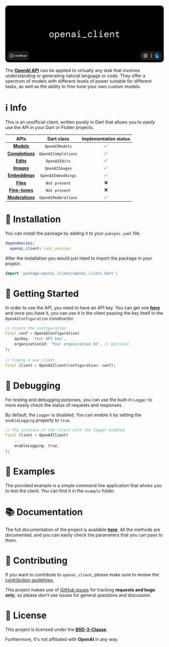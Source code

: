 ![alt Banner of the openai_client project](https://raw.githubusercontent.com/Azzeccagarbugli/openai_client/main/assets/banner.png)

The [**OpenAI API**](https://beta.openai.com/docs/introduction) can be applied to virtually any task that involves understanding or generating natural language or code. They offer a spectrum of models with different levels of power suitable for different tasks, as well as the ability to fine-tune your own custom models.

# ℹ️ Info

This is an unofficial client, written purely in Dart that allows you to _easily_ use the API in your Dart or Flutter projects.

|                                   APIs                                    |     Dart class      | Implementation status |
| :-----------------------------------------------------------------------: | :-----------------: | :-------------------: |
|      [**Models**](https://beta.openai.com/docs/api-reference/models)      |   `OpenAIModels`    |          ✅           |
| [**Completions**](https://beta.openai.com/docs/api-reference/completions) | `OpenAICompletions` |          ✅           |
|       [**Edits**](https://beta.openai.com/docs/api-reference/edits)       |    `OpenAIEdits`    |          ✅           |
|      [**Images**](https://beta.openai.com/docs/api-reference/models)      |   `OpenAIImages`    |          ✅           |
|  [**Embeddings**](https://beta.openai.com/docs/api-reference/embeddings)  | `OpenAIEmbeddings`  |          ✅           |
|       [**Files**](https://beta.openai.com/docs/api-reference/files)       |    `Not present`    |          ❌           |
|  [**Fine-tunes**](https://beta.openai.com/docs/api-reference/fine-tunes)  |    `Not present`    |          ❌           |
| [**Moderations**](https://beta.openai.com/docs/api-reference/moderations) | `OpenAIModerations` |          ✅           |

# 🧰 Installation

You can install the package by adding it to your `pubspec.yaml` file.

```yaml
dependencies:
  openai_client: last_version
```

After the installation you would just need to import the package in your project.

```dart
import 'package:openai_client/openai_client.dart';
```

# 🚀 Getting Started

In order to use the API, you need to have an API key. You can get one [**here**](https://beta.openai.com/account/api-keys) and once you have it, you can use it in the client passing the key itself in the `OpenAIConfiguration` constructor.

```dart
// Create the configuration
final conf = OpenAIConfiguration(
    apiKey: 'Your API key',
    organizationId: 'Your organization ID', // Optional
);

// Create a new client
final client = OpenAIClient(configuration: conf);
```

# 🐛 Debugging

For testing and debugging purposes, you can use the built-in `Logger` to more easily check the status of requests and responses.

By default, the `Logger` is disabled. You can enable it by setting the `enableLogging` property to `true`.

```dart
// The instance of the client with the logger enabled
final client = OpenAIClient(
    ...
    enableLogging: true,
);
```

# 🎯 Examples

The provided example is a simple command line application that allows you to test the client. You can find it in the `example` folder.

# 📚 Documentation

The full documentation of the project is available [**here**](https://pub.dev/documentation/openai_client/latest/). All the methods are documented, and you can easily check the parameters that you can pass to them.

# 🤝 Contributing

If you want to contribute to `openai_client`, please make sure to review the [contribution guidelines](https://github.com/Azzeccagarbugli/openai_client/blob/master/CONTRIBUTING.md).

This project makes use of [GitHub issues](https://github.com/Azzeccagarbugli/openai_client/issues) for
tracking **requests and bugs only**, so please _don't_ use issues for general questions and discussion.

# 🪪 License

This project is licensed under the [**BSD-3-Clause**](https://raw.githubusercontent.com/Azzeccagarbugli/openai_client/main/LICENSE).

Furthermore, it's not affiliated with **OpenAI** in any way.
